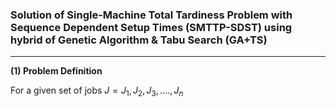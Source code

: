 ### Solution of Single-Machine Total Tardiness Problem with Sequence Dependent Setup Times (SMTTP-SDST) using hybrid of Genetic Algorithm & Tabu Search (GA+TS)
---

__(1) Problem Definition__

For a given set of jobs $J = J_1,J_2,J_3,....,J_n$

